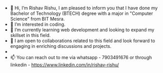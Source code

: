 - 👋 Hi, I’m Rishav Rishu, I am pleased to inform you that I have done my Bachelor of Technology (BTECH) degree with a major in "Computer Science" from BIT Mesra.
- 👀 I’m interested in coding.
- 🌱 I’m currently learning web development and looking to expand my skillset in this field.
- 💞️ I am open to collaborations related to this field and look forward to engaging in enriching discussions and projects.
- 
- 📫 You can reach out to me via whatsapp - 7903491676 or through linkedin - https://www.linkedin.com/in/rishav-rishu/

<!---
RishavRishu3/RishavRishu3 is a ✨ special ✨ repository because its `README.md` (this file) appears on your GitHub profile.
You can click the Preview link to take a look at your changes.
--->
